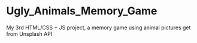 # Ugly_Animals_Memory_Game
My 3rd HTML/CSS + JS project, a memory game using animal pictures get from Unsplash API
